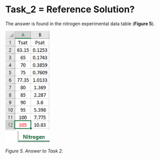 # Task_2 = Reference Solution?

The answer is found in the nitrogen experimental data table (**Figure 5**).

<img src="https://github.com/IMClick-Project/IQ/blob/main/Cubic%20Equations%20of%20State%20Simulator/MATLAB%20Grader/Assignment%201/Problem%201/Assessment%20and%20Code/T1-2.jpg" width="138" height="349">

*Figure 5. Answer to Task 2.*